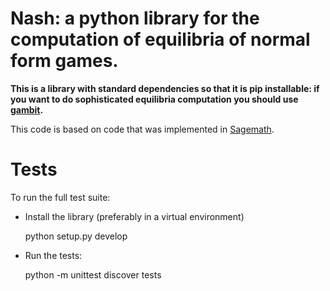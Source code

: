 # Nash: a python library for the computation of equilibria of normal form games.

**This is a library with standard dependencies so that it is pip installable: if
you want to do sophisticated equilibria computation you should use
[gambit](https://github.com/gambitproject/gambit).**

This code is based on code that was implemented in
[Sagemath](http://www.sagemath.org/).

# Tests

To run the full test suite:

- Install the library (preferably in a virtual environment)

    python setup.py develop

- Run the tests:

    python -m unittest discover tests
